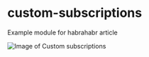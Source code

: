 # custom-subscriptions
Example module for habrahabr article

![Image of Custom subscriptions](http://habr.habrastorage.org/post_images/71d/395/a23/71d395a238a3cd43ff9ec0a984ed6941.png)
